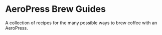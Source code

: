 # AeroPress Brew Guides

A collection of recipes for the many possible ways to brew coffee with an AeroPress.
